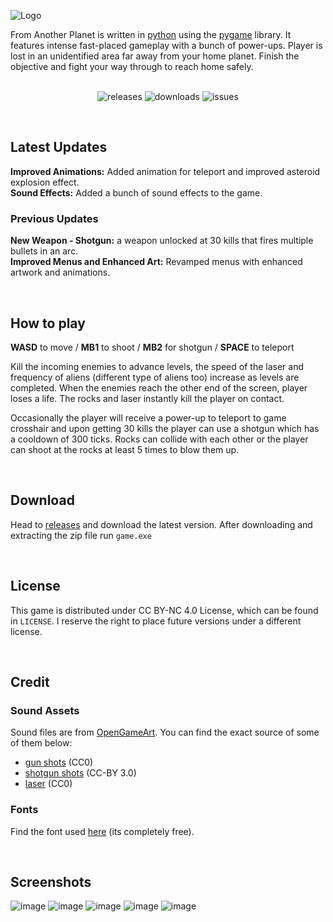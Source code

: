 ![Logo](https://github.com/ycatsh/from-another-planet/assets/91330011/f5638c12-6718-4beb-8e9f-4fb21de5c59e)
<br>

From Another Planet is written in [python](https://www.python.org/) using the [pygame](https://www.pygame.org/news) library. It features intense fast-placed gameplay with a bunch of power-ups. Player is lost in an unidentified area far away from your home planet. Finish the objective and fight your way through to reach home safely.
<br>
<br>

<div align="center">

![releases](https://img.shields.io/github/v/release/ycatsh/from-another-planet?color=522daa&labelColor=1d1e1f&style=for-the-badge)
![downloads](https://img.shields.io/github/downloads/ycatsh/from-another-planet/total?color=522daa&labelColor=1d1e1f&style=for-the-badge)
![issues](https://img.shields.io/github/issues/ycatsh/from-another-planet?color=522daa&labelColor=1d1e1f&style=for-the-badge)

</div>

<br>

## Latest Updates
**Improved Animations:** Added animation for teleport and improved asteroid explosion effect.  
**Sound Effects:** Added a bunch of sound effects to the game.  
  
### Previous Updates
**New Weapon - Shotgun:** a weapon unlocked at 30 kills that fires multiple bullets in an arc.  
**Improved Menus and Enhanced Art:** Revamped menus with enhanced artwork and animations.

<br>

## How to play 
**WASD** to move / **MB1** to shoot / **MB2** for shotgun / **SPACE** to teleport

Kill the incoming enemies to advance levels, the speed of the laser and frequency of aliens (different type of aliens too) increase as levels are completed. When the enemies reach the other end of the screen, player loses a life. The rocks and laser instantly kill the player on contact.    

Occasionally the player will receive a power-up to teleport to game crosshair and upon getting 30 kills the player can use a shotgun which has a cooldown of 300 ticks. Rocks can collide with each other or the player can shoot at the rocks at least 5 times to blow them up.

<br>

## Download

Head to [releases](https://github.com/ycatsh/from-another-planet/releases) and download the latest version. After downloading and extracting the zip file run `game.exe`   
  
<br>

## License
This game is distributed under CC BY-NC 4.0 License, which can be found in ``LICENSE``. I reserve the right to place future versions under a different license.

<br>

## Credit
### Sound Assets
Sound files are from [OpenGameArt](https://opengameart.org/). You can find the exact source of some of them below:
- [gun shots](https://opengameart.org/content/gunloop-8bit) (CC0)
- [shotgun shots](https://opengameart.org/content/chaingun-pistol-rifle-shotgun-shots) (CC-BY 3.0)
- [laser](https://opengameart.org/content/seamless-energy-emission-loop) (CC0)

### Fonts
Find the font used [here](https://www.dafont.com/c-c-red-alert-inet.font) (its completely free).
  
<br>

## Screenshots
![image](https://github.com/ycatsh/from-another-planet/assets/91330011/1a2fdc92-9a2e-430b-bcf1-b31d5f8d04ae)
![image](https://github.com/ycatsh/from-another-planet/assets/91330011/d11b3acb-b165-4ad1-b141-e707b0ecbf6b)
![image](https://github.com/ycatsh/from-another-planet/assets/91330011/e36b6e86-3568-40e1-ba9a-1c5c0cf8e534)
![image](https://github.com/ycatsh/from-another-planet/assets/91330011/64274693-43e7-4565-80c7-dc109b072d78)
![image](https://github.com/ycatsh/from-another-planet/assets/91330011/35bd3b8a-f77f-45e4-b308-91469a97ab00)


